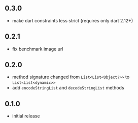 ## 0.3.0

- make dart constraints less strict (requires only dart 2.12+)

## 0.2.1

- fix benchmark image url

## 0.2.0

- method signature changed from `List<List<Object?>>` to `List<List<dynamic>>`
- add `encodeStringList` and `decodeStringList` methods

## 0.1.0

- initial release
